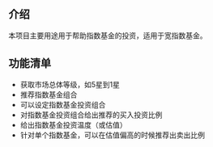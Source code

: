 ## 介绍

本项目主要用途用于帮助指数基金的投资，适用于宽指数基金。

## 功能清单

- 获取市场总体等级，如5星到1星
- 推荐指数基金组合
- 可以设定指数基金投资组合
- 对指数基金投资组合给出推荐的买入投资比例
- 给出指数基金投资温度（或估值）
- 针对单个指数基金，可以在估值偏高的时候推荐出卖出比例
